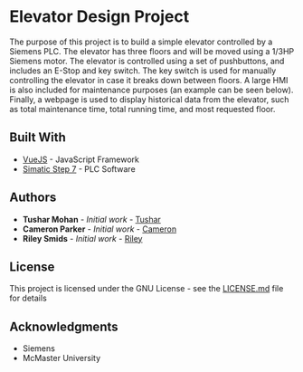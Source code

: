 # Elevator Design Project

The purpose of this project is to build a simple elevator controlled by a Siemens PLC. The elevator has three floors and will be moved using a 1/3HP Siemens motor. The elevator is controlled using a set of pushbuttons, and includes an E-Stop and key switch. The key switch is used for manually controlling the elevator in case it breaks down between floors. A large HMI is also included for maintenance purposes (an example can be seen below). Finally, a webpage is used to display historical data from the elevator, such as total maintenance time, total running time, and most requested floor. 

## Built With

* [VueJS](https://vuejs.org/v2/guide/installation.html) - JavaScript Framework
* [Simatic Step 7](http://w3.siemens.com/mcms/simatic-controller-software/en/step7/step7-professional/pages/default.aspx) - PLC Software

## Authors

* **Tushar Mohan** - *Initial work* - [Tushar](https://github.com/)
* **Cameron Parker** - *Initial work* - [Cameron](https://github.com/12Parker)
* **Riley Smids** - *Initial work* - [Riley](https://github.com/)

## License

This project is licensed under the GNU License - see the [LICENSE.md](LICENSE.md) file for details

## Acknowledgments

* Siemens
* McMaster University
